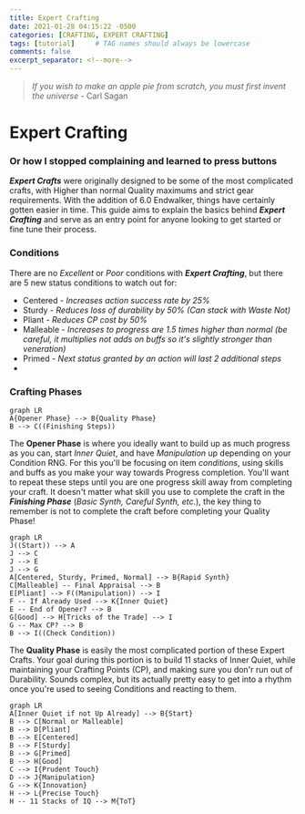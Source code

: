 ```yaml
---
title: Expert Crafting
date: 2021-01-28 04:15:22 -0500
categories: [CRAFTING, EXPERT CRAFTING]
tags: [tutorial]     # TAG names should always be lowercase
comments: false
excerpt_separator: <!--more-->
---
```

> *If you wish to make an apple pie from scratch, you must first invent the universe* - Carl Sagan

<!--more-->

# Expert Crafting
### Or how I stopped complaining and learned to press buttons
***Expert Crafts*** were originally designed to be some of the most complicated crafts, with Higher than normal Quality maximums and strict gear requirements. With the addition of 6.0 Endwalker, things have certainly gotten easier in time. This guide aims to explain the basics behind ***Expert Crafting*** and serve as an entry point for anyone looking to get started or fine tune their process.

### Conditions
There are no *Excellent* or *Poor* conditions with ***Expert Crafting***, but there are 5 new status conditions to watch out for:

-   Centered - *Increases action success rate by 25%*
-   Sturdy - *Reduces loss of durability by 50% (Can stack with Waste Not)*
-   Pliant - *Reduces CP cost by 50%*
-   Malleable - *Increases to progress are 1.5 times higher than normal (be careful, it multiplies not adds on buffs so it's slightly stronger than veneration)*
- Primed - *Next status granted by an action will last 2 additional steps*
-
### Crafting Phases
```mermaid
graph LR
A{Opener Phase} --> B{Quality Phase}
B --> C((Finishing Steps))
```
The **Opener Phase** is where you ideally want to build up as much progress as you can, start *Inner Quiet*, and have *Manipulation* up depending on your Condition RNG. For this you'll be focusing on item *conditions*, using skills and buffs as you make your way towards Progress completion. You'll want to repeat these steps until you are one progress skill away from completing your craft. It doesn't matter what skill you use to complete the craft in the ***Finishing Phase*** (*Basic Synth, Careful Synth, etc.*), the key thing to remember is not to complete the craft before completing your Quality Phase!

```mermaid
graph LR
J((Start)) --> A
J --> C
J --> E
J --> G
A[Centered, Sturdy, Primed, Normal] --> B{Rapid Synth}
C[Malleable] -- Final Appraisal --> B
E[Pliant] --> F((Manipulation)) --> I
F -- If Already Used --> K{Inner Quiet}
E -- End of Opener? --> B
G[Good] --> H[Tricks of the Trade] --> I
G -- Max CP? --> B
B --> I((Check Condition))
```
The **Quality Phase** is easily the most complicated portion of these Expert Crafts. Your goal during this portion is to build 11 stacks of Inner Quiet, while maintaining your Crafting Points (CP), and making sure you don'r run out of Durability. Sounds complex, but its actually pretty easy to get into a rhythm once you're used to seeing Conditions and reacting to them.

```mermaid
graph LR
A[Inner Quiet if not Up Already] --> B{Start}
B --> C[Normal or Malleable]
B --> D[Pliant]
B --> E[Centered]
B --> F[Sturdy]
B --> G[Primed]
B --> H[Good]
C --> I{Prudent Touch}
D --> J{Manipulation}
G --> K{Innovation}
H --> L{Precise Touch}
H -- 11 Stacks of IQ --> M{ToT}
```
